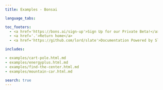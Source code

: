 ```yaml
---
title: Examples - Bonsai

language_tabs:

toc_footers:
  - <a href='https://bons.ai/sign-up'>Sign Up for our Private Beta!</a>
  - <a href='.'>Return home</a>
  - <a href='https://github.com/lord/slate'>Documentation Powered by Slate</a>

includes:

- examples/cart-pole.html.md
- examples/energyplus.html.md
- examples/find-the-center.html.md
- examples/mountain-car.html.md

search: true
---
```


